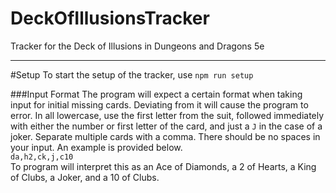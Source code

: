 # DeckOfIllusionsTracker
Tracker for the Deck of Illusions in Dungeons and Dragons 5e
***
#Setup
To start the setup of the tracker, use `npm run setup`

###Input Format
The program will expect a certain format when taking input for initial missing cards. Deviating from it will cause the program to error.
In all lowercase, use the first letter from the suit, followed immediately with either the number or first letter of the card, and just a `J` in the case of a joker.
Separate multiple cards with a comma. There should be no spaces in your input. An example is provided below.  
`da,h2,ck,j,c10`  
To program will interpret this as an Ace of Diamonds, a 2 of Hearts, a King of Clubs, a Joker, and a 10 of Clubs.  


